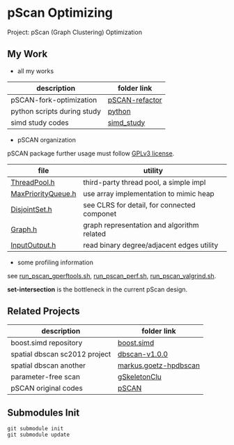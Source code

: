 # pScan Optimizing

Project: pScan (Graph Clustering) Optimization

## My Work

* all my works

description | folder link
--- | ---
pSCAN-fork-optimization | [pSCAN-refactor](pSCAN-refactor)
python scripts during study | [python](python)
simd study codes | [simd_study](simd_study)

* pSCAN organization

pSCAN package further usage must follow [GPLv3 license](pSCAN-refactor/LICENSE).

file | utility
--- | ---
[ThreadPool.h](pSCAN-refactor/ThreadPool.h) | third-party thread pool, a simple impl
[MaxPriorityQueue.h](pSCAN-refactor/MaxPriorityQueue.h) | use array implementation to mimic heap
[DisjointSet.h](pSCAN-refactor/DisjointSet.h) | see CLRS for detail, for connected componet
[Graph.h](pSCAN-refactor/Graph.h) | graph representation and algorithm  related
[InputOutput.h](pSCAN-refactor/InputOutput.h) | read binary degree/adjacent edges utility

* some profiling information

see [run_pscan_gperftools.sh](pSCAN-refactor/run_pscan_gperftools.sh), [run_pscan_perf.sh](pSCAN-refactor/run_pscan_perf.sh), [run_pscan_valgrind.sh](pSCAN-refactor/run_pscan_valgrind.sh).

**set-intersection** is the bottleneck in the current pScan design.

## Related Projects

description | folder link
--- | ---
boost.simd repository | [boost.simd](boost.simd)
spatial dbscan sc2012 project | [dbscan-v1.0.0](dbscan-v1.0.0)
spatial dbscan another | [markus.goetz-hpdbscan](markus.goetz-hpdbscan)
parameter-free scan | [gSkeletonClu](gSkeletonClu)
pSCAN original codes | [pSCAN](pSCAN)

## Submodules Init

```
git submodule init
git submodule update
```
